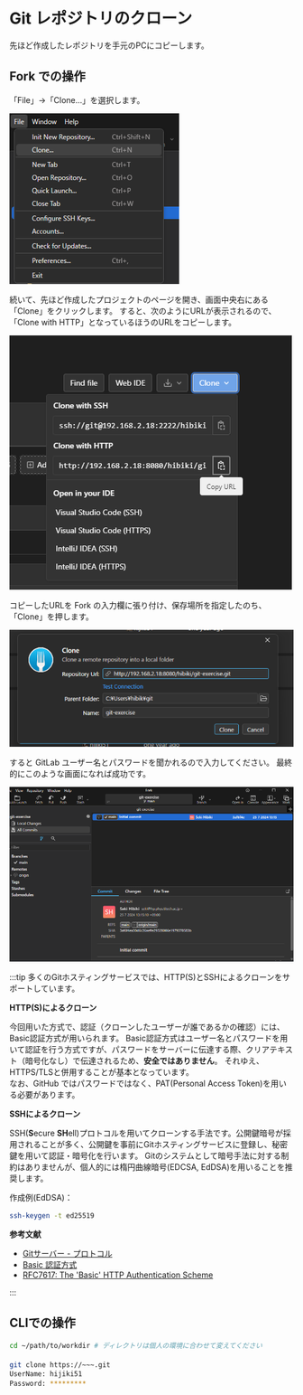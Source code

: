 # Git レポジトリのクローン
先ほど作成したレポジトリを手元のPCにコピーします。


## Fork での操作

「File」→「Clone...」を選択します。

![](images/clone.png)

続いて、先ほど作成したプロジェクトのページを開き、画面中央右にある「Clone」をクリックします。
すると、次のようにURLが表示されるので、「Clone with HTTP」となっているほうのURLをコピーします。

![](images/cloneurl.png)

コピーしたURLを Fork の入力欄に張り付け、保存場所を指定したのち、「Clone」を押します。


![](images/inputurl.png)

すると GitLab ユーザー名とパスワードを聞かれるので入力してください。
最終的にこのような画面になれば成功です。


![](images/cloned.png)

:::tip
多くのGitホスティングサービスでは、HTTP(S)とSSHによるクローンをサポートしています。

**HTTP(S)によるクローン**

今回用いた方式で、認証（クローンしたユーザーが誰であるかの確認）には、Basic認証方式が用いられます。
Basic認証方式はユーザー名とパスワードを用いて認証を行う方式ですが、パスワードをサーバーに伝達する際、クリアテキスト（暗号化なし）で伝達されるため、**安全ではありません**。
それゆえ、HTTPS/TLSと併用することが基本となっています。  
なお、GitHub ではパスワードではなく、PAT(Personal Access Token)を用いる必要があります。

**SSHによるクローン**

SSH(**S**ecure **SH**ell)プロトコルを用いてクローンする手法です。公開鍵暗号が採用されることが多く、公開鍵を事前にGitホスティングサービスに登録し、秘密鍵を用いて認証・暗号化を行います。
Gitのシステムとして暗号手法に対する制約はありませんが、個人的には楕円曲線暗号(EDCSA, EdDSA)を用いることを推奨します。

作成例(EdDSA)：
```bash
ssh-keygen -t ed25519 
```



**参考文献**
- [Gitサーバー - プロトコル](https://git-scm.com/book/ja/v2/Git%E3%82%B5%E3%83%BC%E3%83%90%E3%83%BC-%E3%83%97%E3%83%AD%E3%83%88%E3%82%B3%E3%83%AB)  
- [Basic 認証方式](https://developer.mozilla.org/ja/docs/Web/HTTP/Authentication#basic_%E8%AA%8D%E8%A8%BC%E6%96%B9%E5%BC%8F)  
- [RFC7617: The 'Basic' HTTP Authentication Scheme](https://datatracker.ietf.org/doc/html/rfc7617)  

:::




## CLIでの操作

```bash
cd ~/path/to/workdir # ディレクトリは個人の環境に合わせて変えてください

git clone https://~~~.git
UserName: hijiki51
Password: *********
```

